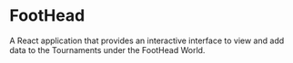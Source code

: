 # FootHead
A React application that provides an interactive interface to view and add data to the Tournaments under the FootHead World.